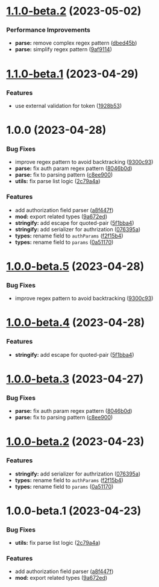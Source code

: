# [1.1.0-beta.2](https://github.com/httpland/authorization-parser/compare/1.1.0-beta.1...1.1.0-beta.2) (2023-05-02)


### Performance Improvements

* **parse:** remove complex regex pattern ([dbed45b](https://github.com/httpland/authorization-parser/commit/dbed45bc16066302a38393292fd5906641a94223))
* **parse:** simplify regex pattern ([9af9114](https://github.com/httpland/authorization-parser/commit/9af9114094ff5afe406a0bcda4437fa646b49ef2))

# [1.1.0-beta.1](https://github.com/httpland/authorization-parser/compare/1.0.0...1.1.0-beta.1) (2023-04-29)


### Features

* use external validation for token ([1928b53](https://github.com/httpland/authorization-parser/commit/1928b535d796de70988bd792be4d423d8e4ec0e5))

# 1.0.0 (2023-04-28)


### Bug Fixes

* improve regex pattern to avoid backtracking ([9300c93](https://github.com/httpland/authorization-parser/commit/9300c931a40a9588e617b7f23939049d4e99a6ba))
* **parse:** fix auth param regex pattern ([8046b0d](https://github.com/httpland/authorization-parser/commit/8046b0d1660fd40e90e4ef68dc4a435f816b06ef))
* **parse:** fix to parsing pattern ([c8ee900](https://github.com/httpland/authorization-parser/commit/c8ee900b37bc860ba20ef026f2b59daf1e409bf3))
* **utils:** fix parse list logic ([2c79a4a](https://github.com/httpland/authorization-parser/commit/2c79a4aa84e7685e9f3dc58b7e49068e4331a458))


### Features

* add authorization field parser ([a8f447f](https://github.com/httpland/authorization-parser/commit/a8f447fd9285dd29efb34ff5d700d3cb15289625))
* **mod:** export related types ([9a672ed](https://github.com/httpland/authorization-parser/commit/9a672eddc3a381ab8caac33996ea4a36a99a429c))
* **stringify:** add escape for quoted-pair ([5f1bba4](https://github.com/httpland/authorization-parser/commit/5f1bba43512f61efdd3b9c875e275acf32cf6ebf))
* **stringify:** add serializer for authrization ([076395a](https://github.com/httpland/authorization-parser/commit/076395aea41a5531fe7becb8379691ccce748766))
* **types:** rename field to `authParams` ([f2f15b4](https://github.com/httpland/authorization-parser/commit/f2f15b42220b0d96fbcbb3ee46adc516bb639c1b))
* **types:** rename field to `params` ([0a51170](https://github.com/httpland/authorization-parser/commit/0a51170c9f0fdb04f8315c364c499fc160ca399e))

# [1.0.0-beta.5](https://github.com/httpland/authorization-parser/compare/1.0.0-beta.4...1.0.0-beta.5) (2023-04-28)


### Bug Fixes

* improve regex pattern to avoid backtracking ([9300c93](https://github.com/httpland/authorization-parser/commit/9300c931a40a9588e617b7f23939049d4e99a6ba))

# [1.0.0-beta.4](https://github.com/httpland/authorization-parser/compare/1.0.0-beta.3...1.0.0-beta.4) (2023-04-28)


### Features

* **stringify:** add escape for quoted-pair ([5f1bba4](https://github.com/httpland/authorization-parser/commit/5f1bba43512f61efdd3b9c875e275acf32cf6ebf))

# [1.0.0-beta.3](https://github.com/httpland/authorization-parser/compare/1.0.0-beta.2...1.0.0-beta.3) (2023-04-27)


### Bug Fixes

* **parse:** fix auth param regex pattern ([8046b0d](https://github.com/httpland/authorization-parser/commit/8046b0d1660fd40e90e4ef68dc4a435f816b06ef))
* **parse:** fix to parsing pattern ([c8ee900](https://github.com/httpland/authorization-parser/commit/c8ee900b37bc860ba20ef026f2b59daf1e409bf3))

# [1.0.0-beta.2](https://github.com/httpland/authorization-parser/compare/1.0.0-beta.1...1.0.0-beta.2) (2023-04-23)


### Features

* **stringify:** add serializer for authrization ([076395a](https://github.com/httpland/authorization-parser/commit/076395aea41a5531fe7becb8379691ccce748766))
* **types:** rename field to `authParams` ([f2f15b4](https://github.com/httpland/authorization-parser/commit/f2f15b42220b0d96fbcbb3ee46adc516bb639c1b))
* **types:** rename field to `params` ([0a51170](https://github.com/httpland/authorization-parser/commit/0a51170c9f0fdb04f8315c364c499fc160ca399e))

# 1.0.0-beta.1 (2023-04-23)


### Bug Fixes

* **utils:** fix parse list logic ([2c79a4a](https://github.com/httpland/authorization-parser/commit/2c79a4aa84e7685e9f3dc58b7e49068e4331a458))


### Features

* add authorization field parser ([a8f447f](https://github.com/httpland/authorization-parser/commit/a8f447fd9285dd29efb34ff5d700d3cb15289625))
* **mod:** export related types ([9a672ed](https://github.com/httpland/authorization-parser/commit/9a672eddc3a381ab8caac33996ea4a36a99a429c))
